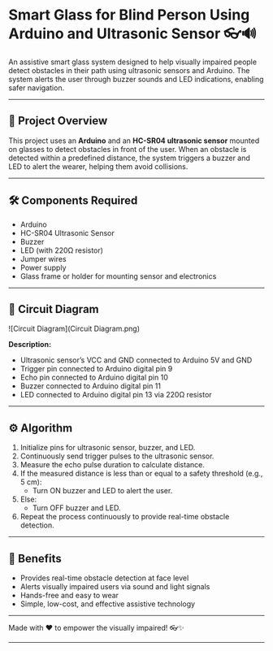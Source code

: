 # Smart Glass for Blind Person Using Arduino and Ultrasonic Sensor 👓🔊

An assistive smart glass system designed to help visually impaired people detect obstacles in their path using ultrasonic sensors and Arduino. The system alerts the user through buzzer sounds and LED indications, enabling safer navigation.

---

## 🌟 Project Overview

This project uses an **Arduino** and an **HC-SR04 ultrasonic sensor** mounted on glasses to detect obstacles in front of the user. When an obstacle is detected within a predefined distance, the system triggers a buzzer and LED to alert the wearer, helping them avoid collisions.

---

## 🛠️ Components Required

- Arduino 
- HC-SR04 Ultrasonic Sensor  
- Buzzer  
- LED (with 220Ω resistor)  
- Jumper wires  
- Power supply 
- Glass frame or holder for mounting sensor and electronics  

---

## 🔌 Circuit Diagram

![Circuit Diagram](Circuit Diagram.png)

**Description:**  
- Ultrasonic sensor’s VCC and GND connected to Arduino 5V and GND  
- Trigger pin connected to Arduino digital pin 9  
- Echo pin connected to Arduino digital pin 10  
- Buzzer connected to Arduino digital pin 11  
- LED connected to Arduino digital pin 13 via 220Ω resistor  

---

## ⚙️ Algorithm

1. Initialize pins for ultrasonic sensor, buzzer, and LED.  
2. Continuously send trigger pulses to the ultrasonic sensor.  
3. Measure the echo pulse duration to calculate distance.  
4. If the measured distance is less than or equal to a safety threshold (e.g., 5 cm):  
   - Turn ON buzzer and LED to alert the user.  
5. Else:  
   - Turn OFF buzzer and LED.  
6. Repeat the process continuously to provide real-time obstacle detection.  

---

## 🎯 Benefits

- Provides real-time obstacle detection at face level  
- Alerts visually impaired users via sound and light signals  
- Hands-free and easy to wear  
- Simple, low-cost, and effective assistive technology  

---

Made with ❤️ to empower the visually impaired! 👓✨

---
